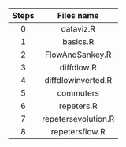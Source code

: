 | Steps |      Files name     |
|:-----:|:-------------------:|
|   0   |      dataviz.R      |
|   1   |       basics.R      |
|   2   |   FlowAndSankey.R   |
|   3   |      diffdlow.R     |
|   4   |  diffdlowinverted.R |
|   5   |      commuters      |
|   6   |      repeters.R     |
|   7   | repetersevolution.R |
|   8   | repetersflow.R |
